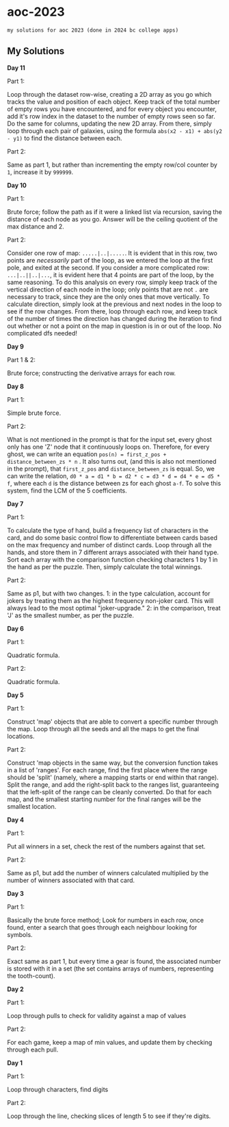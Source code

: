 # aoc-2023

`my solutions for aoc 2023 (done in 2024 bc college apps)`

## My Solutions

**Day 11**

Part 1:

Loop through the dataset row-wise, creating a 2D array as you go which tracks the 
value and position of each object. Keep track of the total number of empty rows
you have encountered, and for every object you encounter, add it's row index
in the dataset to the number of empty rows seen so far. Do the same for columns,
updating the new 2D array. From there, simply loop through each pair of 
galaxies, using the formula `abs(x2 - x1) + abs(y2 - y1)` to find the distance
between each.

Part 2:

Same as part 1, but rather than incrementing the empty row/col counter by `1`,
increase it by `999999`.

**Day 10**

Part 1:

Brute force; follow the path as if it were a linked list via recursion,
saving the distance of each node as you go. Answer will be the ceiling quotient
of the max distance and 2.

Part 2:

Consider one row of map: `.....|..|.....`. It is evident that in this row, two
points are _necessarily_ part of the loop, as we entered the loop at the first
pole, and exited at the second. If you consider a more complicated row:
`...|..||..|...`, it is evident here that 4 points are part of the loop, by the
same reasoning. To do this analysis on every row, simply keep track of the
vertical direction of each node in the loop; only points that are not `.` are
necessary to track, since they are the only ones that move vertically. To
calculate direction, simply look at the previous and next nodes in the loop
to see if the row changes. From there, loop through each row, and keep track
of the number of times the direction has changed during the iteration to find
out whether or not a point on the map in question is in or out of the loop.
No complicated dfs needed!

**Day 9**

Part 1 & 2:

Brute force; constructing the derivative arrays for each row.

**Day 8**

Part 1:

Simple brute force.

Part 2:

What is not mentioned in the prompt is that for the input set, every ghost only
has one 'Z' node that it continuously loops on. Therefore, for every ghost, we
can write an equation `pos(n) = first_z_pos + distance_between_zs * n`
. It also turns out, (and this is also not mentioned in the prompt), that
`first_z_pos` and `distance_between_zs` is equal. So, we can write the relation,
`d0 * a = d1 * b = d2 * c = d3 * d = d4 * e = d5 * f`, where each `d` is the
distance between zs for each ghost `a-f`. To solve this system, find the LCM of the
5 coefficients.

**Day 7**

Part 1:

To calculate the type of hand, build a frequency list of characters in the card,
and do some basic control flow to differentiate between cards based on the max
frequency and number of distinct cards. Loop through all the hands, and store them
in 7 different arrays associated with their hand type. Sort each array with the
comparison function checking characters 1 by 1 in the hand as per the puzzle. Then,
simply calculate the total winnings.

Part 2:

Same as p1, but with two changes. 1: in the type calculation, account for jokers
by treating them as the highest frequency non-joker card. This will always lead
to the most optimal "joker-upgrade." 2: in the comparison, treat 'J' as the
smallest number, as per the puzzle.

**Day 6**

Part 1:

Quadratic formula.

Part 2:

Quadratic formula.

**Day 5**

Part 1:

Construct 'map' objects that are able to convert a specific number through the map.
Loop through all the seeds and all the maps to get the final locations.

Part 2:

Construct 'map objects in the same way, but the conversion function takes in a
list of 'ranges'. For each range, find the first place where the range should be 'split'
(namely, where a mapping starts or end within that range). Split the range, and add the
right-split back to the ranges list, guaranteeing that the left-split of the range can
be cleanly converted. Do that for each map, and the smallest starting number for the
final ranges will be the smallest location.

**Day 4**

Part 1:

Put all winners in a set, check the rest of the numbers against that set.

Part 2:

Same as p1, but add the number of winners calculated multiplied by the number of winners associated with that card.

**Day 3**

Part 1:

Basically the brute force method; Look for numbers in each row, once found, enter a
search that goes through each neighbour looking for symbols.

Part 2:

Exact same as part 1, but every time a gear is found, the associated number is stored
with it in a set (the set contains arrays of numbers, representing the tooth-count).

**Day 2**

Part 1:

Loop through pulls to check for validity against a map of values

Part 2:

For each game, keep a map of min values, and update them by checking through
each pull.

**Day 1**

Part 1:

Loop through characters, find digits

Part 2:

Loop through the line, checking slices of length 5 to see if they're digits.
